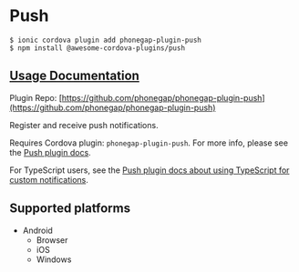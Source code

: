 # Push

```text
$ ionic cordova plugin add phonegap-plugin-push
$ npm install @awesome-cordova-plugins/push
```

## [Usage Documentation](https://danielsogl.gitbook.io/awesome-cordova-plugins/plugins/push/)

Plugin Repo: [https://github.com/phonegap/phonegap-plugin-push](https://github.com/phonegap/phonegap-plugin-push)

Register and receive push notifications.

Requires Cordova plugin: `phonegap-plugin-push`. For more info, please see the [Push plugin docs](https://github.com/phonegap/phonegap-plugin-push).

For TypeScript users, see the [Push plugin docs about using TypeScript for custom notifications](https://github.com/phonegap/phonegap-plugin-push/blob/master/docs/TYPESCRIPT.md).

## Supported platforms

* Android
  * Browser
  * iOS
  * Windows

